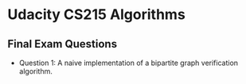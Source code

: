 Udacity CS215 Algorithms
========================

Final Exam Questions
--------------------

+ Question 1: A naive implementation of a bipartite graph verification algorithm.
